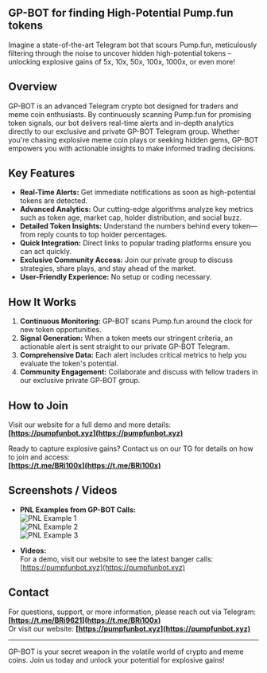 ## GP-BOT for finding High-Potential Pump.fun tokens

Imagine a state-of-the-art Telegram bot that scours Pump.fun, meticulously filtering through the noise to uncover hidden high-potential tokens – unlocking explosive gains of 5x, 10x, 50x, 100x, 1000x, or even more!
 
## Overview

GP-BOT is an advanced Telegram crypto bot designed for traders and meme coin enthusiasts. By continuously scanning Pump.fun for promising token signals, our bot delivers real-time alerts and in-depth analytics directly to our exclusive and private GP-BOT Telegram group. Whether you're chasing explosive meme coin plays or seeking hidden gems, GP-BOT empowers you with actionable insights to make informed trading decisions.

## Key Features 

- **Real-Time Alerts:** Get immediate notifications as soon as high-potential tokens are detected.
- **Advanced Analytics:** Our cutting-edge algorithms analyze key metrics such as token age, market cap, holder distribution, and social buzz.
- **Detailed Token Insights:** Understand the numbers behind every token—from reply counts to top holder percentages.
- **Quick Integration:** Direct links to popular trading platforms ensure you can act quickly. 
- **Exclusive Community Access:** Join our private group to discuss strategies, share plays, and stay ahead of the market.
- **User-Friendly Experience:** No setup or coding necessary. 

## How It Works

1. **Continuous Monitoring:** GP-BOT scans Pump.fun around the clock for new token opportunities.
2. **Signal Generation:** When a token meets our stringent criteria, an actionable alert is sent straight to our private GP-BOT Telegram.
3. **Comprehensive Data:** Each alert includes critical metrics to help you evaluate the token's potential.
4. **Community Engagement:** Collaborate and discuss with fellow traders in our exclusive private GP-BOT group.

## How to Join

Visit our website for a full demo and more details:  
**[https://pumpfunbot.xyz](https://pumpfunbot.xyz)**

Ready to capture explosive gains? Contact us on our TG for details on how to join and access:  
**[https://t.me/BRi100x](https://t.me/BRi100x)**

## Screenshots / Videos

- **PNL Examples from GP-BOT Calls:**  
  ![PNL Example 1](https://pumpfunbot.xyz/images/pnl8.jpg)  
  ![PNL Example 2](https://pumpfunbot.xyz/images/pnl10.jpg)  
  ![PNL Example 3](https://pumpfunbot.xyz/images/pnl5.jpg)

- **Videos:**  
  For a demo, visit our website to see the latest banger calls:
  [https://pumpfunbot.xyz](https://pumpfunbot.xyz)

## Contact

For questions, support, or more information, please reach out via Telegram:  
**[https://t.me/BRi9621](https://t.me/BRi100x)**  
Or visit our website: **[https://pumpfunbot.xyz](https://pumpfunbot.xyz)**

---

GP-BOT is your secret weapon in the volatile world of crypto and meme coins. Join us today and unlock your potential for explosive gains!
